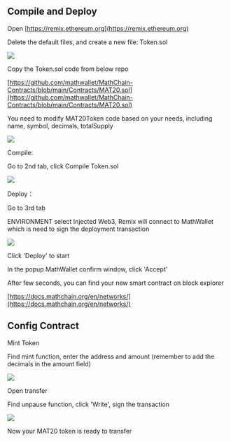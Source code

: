 ## Compile and Deploy

Open [https://remix.ethereum.org](https://remix.ethereum.org)

Delete the default files, and create a new file: Token.sol

![](http://qiniu.eth.fm/2020-11-06-16046499469366.jpg)

Copy the Token.sol code from below repo

[https://github.com/mathwallet/MathChain-Contracts/blob/main/Contracts/MAT20.sol](https://github.com/mathwallet/MathChain-Contracts/blob/main/Contracts/MAT20.sol)

You need to modify MAT20Token code based on your needs, including name, symbol, decimals, totalSupply

![](http://qiniu.eth.fm/2020-11-06-16046500570434.jpg)

Compile:

Go to 2nd tab, click Compile Token.sol

![](http://qiniu.eth.fm/2020-11-06-16046501720182.jpg)

Deploy：

Go to 3rd tab

ENVIRONMENT select Injected Web3, Remix will connect to MathWallet which is need to sign the deployment transaction

![](http://qiniu.eth.fm/2020-11-06-16046502362638.jpg)

Click 'Deploy' to start

In the popup MathWallet confirm window, click 'Accept'

After few seconds, you can find your new smart contract on block explorer

[https://docs.mathchain.org/en/networks/](https://docs.mathchain.org/en/networks/)

## Config Contract

Mint Token

Find mint function, enter the address and amount (remember to add the decimals in the amount field)

![](http://qiniu.eth.fm/2020-11-06-16046508859398.jpg)

Open transfer

Find unpause function, click 'Write', sign the transaction

![](http://qiniu.eth.fm/2020-11-06-16046510225935.jpg)

Now your MAT20 token is ready to transfer
